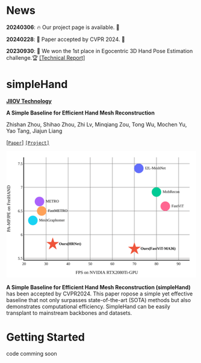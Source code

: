 # News

**20240306**: 🔥 Our project page is available. 🚀

**20240228**: 📄 Paper accepted by CVPR 2024. 🎉

**20230930**: 🥇 We won the 1st place in Egocentric 3D Hand Pose Estimation challenge.🏆 [[Technical Report]](https://arxiv.org/abs/2310.04769)

# simpleHand

**[JIIOV Technology](https://jiiov.com/)**

**A Simple Baseline for Efficient Hand Mesh Reconstruction**

Zhishan Zhou, Shihao Zhou, Zhi Lv, Minqiang Zou, Tong Wu, Mochen Yu, Yao Tang, Jiajun Liang

[[`Paper`]](https://arxiv.org/pdf/2403.01813.pdf) [`[Project]`](#getting-started)

![framework](images/FPS-PA-MPJPE.png)

**A Simple Baseline for Efficient Hand Mesh Reconstruction (simpleHand)** has been accepted by CVPR2024.  This paper ropose a simple yet effective baseline that not only surpasses state-of-the-art (SOTA) methods but also demonstrates computational efficiency. SimpleHand can be easily transplant to mainstream backbones and datasets.

# Getting Started
code comming soon